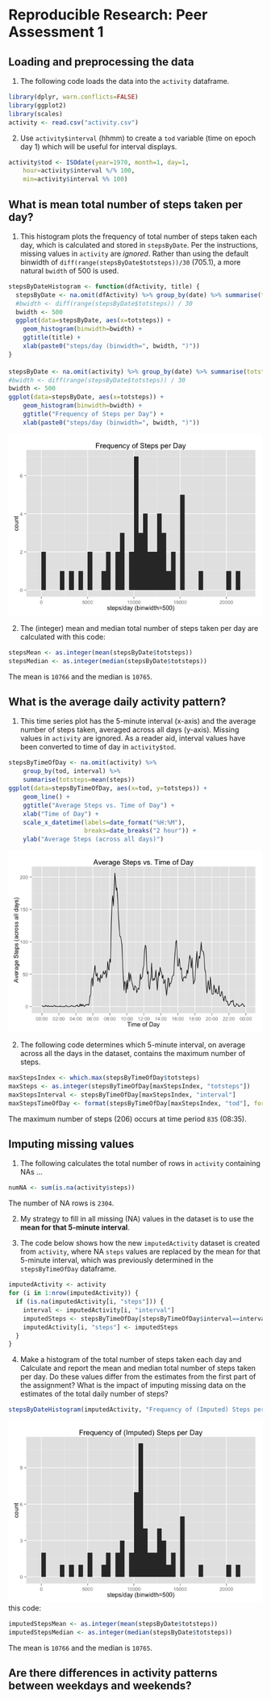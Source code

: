 # Reproducible Research: Peer Assessment 1


## Loading and preprocessing the data
1. The following code loads the data into the `activity` dataframe.

```r
library(dplyr, warn.conflicts=FALSE)
library(ggplot2)
library(scales)
activity <- read.csv("activity.csv")
```

2. Use `activity$interval` (hhmm) to create a `tod` variable (time on epoch day 1) which will be useful for interval displays.

```r
activity$tod <- ISOdate(year=1970, month=1, day=1,
    hour=activity$interval %/% 100,
    min=activity$interval %% 100)
```


## What is mean total number of steps taken per day?
1. This histogram plots the frequency of total number of steps taken each day, which is calculated and stored in `stepsByDate`.  Per the instructions, missing values in `activity` are *ignored*.  Rather than using the default binwidth of `diff(range(stepsByDate$totsteps))/30` (705.1), a more natural `bwidth` of 500 is used.

```r
stepsByDateHistogram <- function(dfActivity, title) {
  stepsByDate <- na.omit(dfActivity) %>% group_by(date) %>% summarise(totsteps=sum(steps))
  #bwidth <- diff(range(stepsByDate$totsteps)) / 30
  bwidth <- 500
  ggplot(data=stepsByDate, aes(x=totsteps)) +
    geom_histogram(binwidth=bwidth) +
    ggtitle(title) +
    xlab(paste0("steps/day (binwidth=", bwidth, ")"))
}

stepsByDate <- na.omit(activity) %>% group_by(date) %>% summarise(totsteps=sum(steps))
#bwidth <- diff(range(stepsByDate$totsteps)) / 30
bwidth <- 500
ggplot(data=stepsByDate, aes(x=totsteps)) +
    geom_histogram(binwidth=bwidth) +
    ggtitle("Frequency of Steps per Day") +
    xlab(paste0("steps/day (binwidth=", bwidth, ")"))
```

![](PA1_template_files/figure-html/unnamed-chunk-3-1.png) 

2. The (integer) mean and median total number of steps taken per day are calculated with this code:

```r
stepsMean <- as.integer(mean(stepsByDate$totsteps))
stepsMedian <- as.integer(median(stepsByDate$totsteps))
```
The mean is `10766` and the median is `10765`.


## What is the average daily activity pattern?
1. This time series plot has the 5-minute interval (x-axis) and the average number of steps taken, averaged across all days (y-axis).  Missing values in `activity` are ignored.  As a reader aid, interval values have been converted to time of day in `activity$tod`.

```r
stepsByTimeOfDay <- na.omit(activity) %>%
    group_by(tod, interval) %>%
    summarise(totsteps=mean(steps))
ggplot(data=stepsByTimeOfDay, aes(x=tod, y=totsteps)) +
    geom_line() +
    ggtitle("Average Steps vs. Time of Day") +
    xlab("Time of Day") +
    scale_x_datetime(labels=date_format("%H:%M"),
                     breaks=date_breaks("2 hour")) +
    ylab("Average Steps (across all days)")
```

![](PA1_template_files/figure-html/unnamed-chunk-5-1.png) 

2. The following code determines which 5-minute interval, on average across all the days in the dataset, contains the maximum number of steps.

```r
maxStepsIndex <- which.max(stepsByTimeOfDay$totsteps)
maxSteps <- as.integer(stepsByTimeOfDay[maxStepsIndex, "totsteps"])
maxStepsInterval <- stepsByTimeOfDay[maxStepsIndex, "interval"]
maxStepsTimeOfDay <- format(stepsByTimeOfDay[maxStepsIndex, "tod"], format="%H:%M")
```
The maximum number of steps (206) occurs at time period `835` (08:35).


## Imputing missing values
1. The following calculates the total number of rows in `activity` containing NAs ...

```r
numNA <- sum(is.na(activity$steps))
```
The number of NA rows is `2304`.

2. My strategy to fill in all missing (NA) values in the dataset is to use the **mean for that 5-minute interval**.

3. The code below shows how the new `imputedActivity` dataset is created from `activity`, where NA `steps` values are replaced by the mean for that 5-minute interval, which was previously determined in the `stepsByTimeOfDay` dataframe.

```r
imputedActivity <- activity
for (i in 1:nrow(imputedActivity)) {
  if (is.na(imputedActivity[i, "steps"])) {
    interval <- imputedActivity[i, "interval"]
    imputedSteps <- stepsByTimeOfDay[stepsByTimeOfDay$interval==interval, "totsteps"]
    imputedActivity[i, "steps"] <- imputedSteps
  }
}
```

4. Make a histogram of the total number of steps taken each day and Calculate and report the mean and median total number of steps taken per day. Do these values differ from the estimates from the first part of the assignment? What is the impact of imputing missing data on the estimates of the total daily number of steps?

```r
stepsByDateHistogram(imputedActivity, "Frequency of (Imputed) Steps per Day")
```

![](PA1_template_files/figure-html/unnamed-chunk-9-1.png) 
this code:

```r
imputedStepsMean <- as.integer(mean(stepsByDate$totsteps))
imputedStepsMedian <- as.integer(median(stepsByDate$totsteps))
```
The mean is `10766` and the median is `10765`.


## Are there differences in activity patterns between weekdays and weekends?
